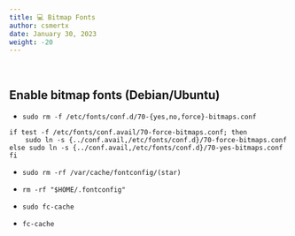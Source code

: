 ```yaml
---
title: 💻 Bitmap Fonts
author: csmertx
date: January 30, 2023
weight: -20
---
```


<br />

## Enable bitmap fonts (Debian/Ubuntu)

- ```sudo rm -f /etc/fonts/conf.d/70-{yes,no,force}-bitmaps.conf```

```
if test -f /etc/fonts/conf.avail/70-force-bitmaps.conf; then
    sudo ln -s {../conf.avail,/etc/fonts/conf.d}/70-force-bitmaps.conf
else sudo ln -s {../conf.avail,/etc/fonts/conf.d}/70-yes-bitmaps.conf
fi
```

- ```sudo rm -rf /var/cache/fontconfig/(star)```

- ```rm -rf "$HOME/.fontconfig"```

- ```sudo fc-cache```

- ```fc-cache```
